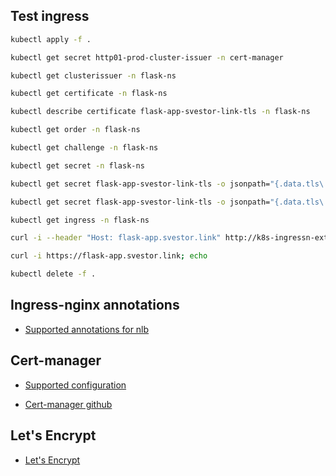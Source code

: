 ## Test ingress

```bash
kubectl apply -f .

kubectl get secret http01-prod-cluster-issuer -n cert-manager

kubectl get clusterissuer -n flask-ns

kubectl get certificate -n flask-ns

kubectl describe certificate flask-app-svestor-link-tls -n flask-ns

kubectl get order -n flask-ns

kubectl get challenge -n flask-ns

kubectl get secret -n flask-ns

kubectl get secret flask-app-svestor-link-tls -o jsonpath="{.data.tls\.key}" -n flask-ns | base64 --decode

kubectl get secret flask-app-svestor-link-tls -o jsonpath="{.data.tls\.crt}" -n flask-ns | base64 --decode

kubectl get ingress -n flask-ns

curl -i --header "Host: flask-app.svestor.link" http://k8s-ingressn-external-2f75eccde0-1c2b0108d65780bb.elb.us-east-1.amazonaws.com ; echo

curl -i https://flask-app.svestor.link; echo

kubectl delete -f .
```
## Ingress-nginx annotations

- [Supported annotations for nlb](https://kubernetes.github.io/ingress-nginx/deploy/)

## Cert-manager

- [Supported configuration](https://cert-manager.io/docs/configuration/acme/http01/)

- [Cert-manager github](https://github.com/cert-manager/cert-manager/blob/master/deploy/charts/cert-manager/values.yaml)

## Let's Encrypt

- [Let's Encrypt](https://letsencrypt.org/getting-started/)
